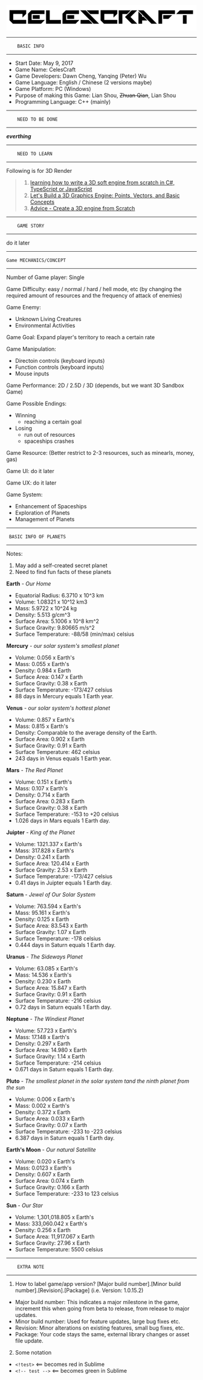 [logo]: assets/CelesCraft_logo.png "CelesCraft"
<!-- Logo Reference-->
![alt text][logo]

********************************
		BASIC INFO
********************************
- Start Date: May 9, 2017
- Game Name: CelesCraft
- Game Developers: Dawn Cheng, Yanqing (Peter) Wu
- Game Language: English / Chinese (2 versions maybe)
- Game Platform: PC (Windows)
- Purpose of making this Game: Lian Shou, ~~Zhuan Qian~~, Lian Shou
- Programming Language: C++ (mainly)

********************************
		NEED TO BE DONE
********************************

**_everthing_**

********************************
		NEED TO LEARN
********************************
Following is for 3D Render
> 1. [learning how to write a 3D soft engine from scratch in C#, TypeScript or JavaScript](https://www.davrous.com/2013/06/13/tutorial-series-learning-how-to-write-a-3d-soft-engine-from-scratch-in-c-typescript-or-javascript/)
> 2. [Let's Build a 3D Graphics Engine: Points, Vectors, and Basic Concepts](https://gamedevelopment.tutsplus.com/tutorials/lets-build-a-3d-graphics-engine-points-vectors-and-basic-concepts--gamedev-8143)
> 3. [Advice - Create a 3D engine from Scratch](https://www.reddit.com/r/cpp/comments/3g1pvf/i_want_to_create_a_3d_engine_from_scratch_where/)
********************************
		GAME STORY
********************************

do it later

********************************
	Game MECHANICS/CONCEPT
********************************
Number of Game player: Single

Game Difficulty: easy / normal / hard / hell mode, etc (by changing the required amount of resources and the frequency of attack of enemies)

Game Enemy:	
+ Unknown Living Creatures
+ Environmental Activities

Game Goal: Expand player's territory to reach a certain rate

Game Manipulation:	
+ Directoin controls (keyboard inputs)
+ Function controls (keyboard inputs)
+ Mouse inputs

Game Performance: 2D / 2.5D / 3D (depends, but we want 3D Sandbox Game)

Game Possible Endings:	
+ Winning
	- reaching a certain goal
+ Losing
	- run out of resources
	- spaceships crashes

Game Resource: (Better restrict to 2-3 resources, such as minearls, money, gas)

Game UI: do it later

Game UX: do it later

Game System:
+ Enhancement of Spaceships
+ Exploration of Planets
+ Management of Planets

********************************
	 BASIC INFO OF PLANETS
********************************
Notes:
1. May add a self-created secret planet
2. Need to find fun facts of these planets

**Earth** - *Our Home*
- Equatorial Radius: 6.3710 x 10^3 km
- Volume: 1.08321 x 10^12 km3
- Mass: 5.9722 x 10^24 kg 
- Density: 5.513 g/cm^3
- Surface Area: 5.1006 x 10^8 km^2
- Surface Gravity: 9.80665 m/s^2
- Surface Temperature: -88/58 (min/max) celsius

**Mercury** - *our solar system's smallest planet*
- Volume: 0.056 x Earth's
- Mass: 0.055 x Earth's 
- Density: 0.984 x Earth
- Surface Area: 0.147 x Earth
- Surface Gravity: 0.38 x Earth
- Surface Temperature: -173/427 celsius
- 88 days in Mercury equals 1 Earth year.

**Venus** - *our solar system's hottest planet*
- Volume: 0.857 x Earth's
- Mass: 0.815 x Earth's 
- Density:  Comparable to the average density of the Earth.
- Surface Area: 0.902 x Earth
- Surface Gravity: 0.91 x Earth
- Surface Temperature: 462 celsius
- 243 days in Venus equals 1 Earth year.

**Mars** - *The Red Planet*
- Volume: 0.151 x Earth's
- Mass: 0.107 x Earth's 
- Density: 0.714 x Earth
- Surface Area: 0.283 x Earth
- Surface Gravity: 0.38 x Earth
- Surface Temperature: -153 to +20 celsius
- 1.026 days in Mars equals 1 Earth day.

**Juipter** - *King of the Planet*
- Volume: 1321.337 x Earth's
- Mass: 317.828 x Earth's 
- Density: 0.241 x Earth
- Surface Area: 120.414 x Earth
- Surface Gravity: 2.53 x Earth
- Surface Temperature: -173/427 celsius
- 0.41 days in Juipter equals 1 Earth day.

**Saturn** - *Jewel of Our Solar System*
- Volume: 763.594 x Earth's
- Mass: 95.161 x Earth's 
- Density: 0.125 x Earth
- Surface Area: 83.543 x Earth
- Surface Gravity: 1.07 x Earth
- Surface Temperature: -178 celsius
- 0.444 days in Saturn equals 1 Earth day.

**Uranus** - *The Sideways Planet*
- Volume: 63.085 x Earth's
- Mass: 14.536 x Earth's 
- Density: 0.230 x Earth
- Surface Area: 15.847 x Earth
- Surface Gravity: 0.91 x Earth
- Surface Temperature: -216 celsius
- 0.72 days in Saturn equals 1 Earth day.

**Neptune** - *The Windiest Planet*
- Volume: 57.723 x Earth's
- Mass: 17.148 x Earth's 
- Density: 0.297 x Earth
- Surface Area: 14.980 x Earth
- Surface Gravity: 1.14 x Earth
- Surface Temperature: -214 celsius
- 0.671 days in Saturn equals 1 Earth day.

**Pluto** - *The smallest planet in the solar system tand the ninth planet from the sun*
- Volume: 0.006 x Earth's
- Mass: 0.002 x Earth's 
- Density: 0.372 x Earth
- Surface Area: 0.033 x Earth
- Surface Gravity: 0.07 x Earth
- Surface Temperature: -233 to -223 celsius
- 6.387 days in Saturn equals 1 Earth day.

**Earth's Moon** - *Our natural Satellite*
- Volume: 0.020 x Earth's
- Mass: 0.0123 x Earth's 
- Density: 0.607 x Earth
- Surface Area: 0.074 x Earth
- Surface Gravity: 0.166 x Earth
- Surface Temperature: -233 to 123 celsius

**Sun** - *Our Star*
- Volume: 1,301,018.805 x Earth's
- Mass: 333,060.042 x Earth's 
- Density: 0.256 x Earth
- Surface Area: 11,917.067 x Earth
- Surface Gravity: 27.96 x Earth
- Surface Temperature: 5500 celsius

********************************
		EXTRA NOTE
********************************

1. How to label game/app version?
[Major build number].[Minor build number].[Revision].[Package] (i.e. Version: 1.0.15.2)

- Major build number: This indicates a major milestone in the game, increment this when going from beta to release, from release to major updates.
- Minor build number: Used for feature updates, large bug fixes etc.
- Revision: Minor alterations on existing features, small bug fixes, etc.
- Package: Your code stays the same, external library changes or asset file update.

2. Some notation
- `<!test>` 		<== becomes red in Sublime
- `<!-- test -->` 	<== becomes green in Sublime